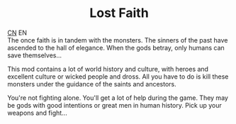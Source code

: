 # <center>Lost Faith</center>
[CN](./README.md) EN<br>
The once faith is in tandem with the monsters. The sinners of the past have ascended to the hall of elegance. When the gods betray, only humans can save themselves...

This mod contains a lot of world history and culture, with heroes and excellent culture or wicked people and dross. All you have to do is kill these monsters under the guidance of the saints and ancestors.

You're not fighting alone. You'll get a lot of help during the game. They may be gods with good intentions or great men in human history. Pick up your weapons and fight...